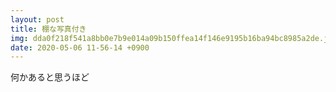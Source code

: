 ```yaml
---
layout: post
title: 棚な写真付き
img: dda0f218f541a8bb0e7b9e014a09b150ffea14f146e9195b16ba94bc8985a2de.jpg
date: 2020-05-06 11-56-14 +0900
---
```

何かあると思うほど